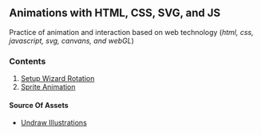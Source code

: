 ## Animations with HTML, CSS, SVG, and JS

Practice of animation and interaction based on web technology (_html, css, javascript, svg, canvans, and webGL_)

### Contents

1. [Setup Wizard Rotation](https://github.com/yhancsx/html-css-svg-animations/tree/master/01.%20setup-wizard-rotation)
2. [Sprite Animation](https://github.com/yhancsx/html-css-svg-animations/tree/master/02.%20sprite-animation)


#### Source Of Assets
- [Undraw Illustrations](https://undraw.co/illustrations)
